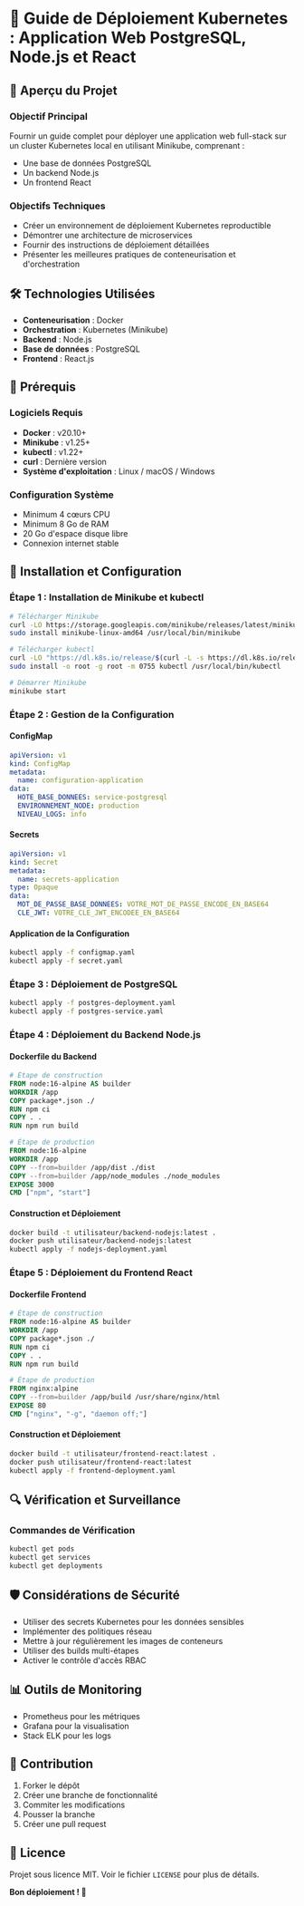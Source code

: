 # 🚢 Guide de Déploiement Kubernetes : Application Web PostgreSQL, Node.js et React

## 📘 Aperçu du Projet

### Objectif Principal

Fournir un guide complet pour déployer une application web full-stack sur un cluster Kubernetes local en utilisant Minikube, comprenant :

- Une base de données PostgreSQL
- Un backend Node.js
- Un frontend React

### Objectifs Techniques

- Créer un environnement de déploiement Kubernetes reproductible
- Démontrer une architecture de microservices
- Fournir des instructions de déploiement détaillées
- Présenter les meilleures pratiques de conteneurisation et d'orchestration

## 🛠 Technologies Utilisées

- **Conteneurisation** : Docker
- **Orchestration** : Kubernetes (Minikube)
- **Backend** : Node.js
- **Base de données** : PostgreSQL
- **Frontend** : React.js

## 🔧 Prérequis

### Logiciels Requis

- **Docker** : v20.10+
- **Minikube** : v1.25+
- **kubectl** : v1.22+
- **curl** : Dernière version
- **Système d'exploitation** : Linux / macOS / Windows

### Configuration Système

- Minimum 4 cœurs CPU
- Minimum 8 Go de RAM
- 20 Go d'espace disque libre
- Connexion internet stable

## 🚀 Installation et Configuration

### Étape 1 : Installation de Minikube et kubectl

```bash
# Télécharger Minikube
curl -LO https://storage.googleapis.com/minikube/releases/latest/minikube-linux-amd64
sudo install minikube-linux-amd64 /usr/local/bin/minikube

# Télécharger kubectl
curl -LO "https://dl.k8s.io/release/$(curl -L -s https://dl.k8s.io/release/stable.txt)/bin/linux/amd64/kubectl"
sudo install -o root -g root -m 0755 kubectl /usr/local/bin/kubectl

# Démarrer Minikube
minikube start
```

### Étape 2 : Gestion de la Configuration

#### ConfigMap

```yaml
apiVersion: v1
kind: ConfigMap
metadata:
  name: configuration-application
data:
  HOTE_BASE_DONNEES: service-postgresql
  ENVIRONNEMENT_NODE: production
  NIVEAU_LOGS: info
```

#### Secrets

```yaml
apiVersion: v1
kind: Secret
metadata:
  name: secrets-application
type: Opaque
data:
  MOT_DE_PASSE_BASE_DONNEES: VOTRE_MOT_DE_PASSE_ENCODE_EN_BASE64
  CLE_JWT: VOTRE_CLE_JWT_ENCODEE_EN_BASE64
```

#### Application de la Configuration

```bash
kubectl apply -f configmap.yaml
kubectl apply -f secret.yaml
```

### Étape 3 : Déploiement de PostgreSQL

```bash
kubectl apply -f postgres-deployment.yaml
kubectl apply -f postgres-service.yaml
```

### Étape 4 : Déploiement du Backend Node.js

#### Dockerfile du Backend

```dockerfile
# Étape de construction
FROM node:16-alpine AS builder
WORKDIR /app
COPY package*.json ./
RUN npm ci
COPY . .
RUN npm run build

# Étape de production
FROM node:16-alpine
WORKDIR /app
COPY --from=builder /app/dist ./dist
COPY --from=builder /app/node_modules ./node_modules
EXPOSE 3000
CMD ["npm", "start"]
```

#### Construction et Déploiement

```bash
docker build -t utilisateur/backend-nodejs:latest .
docker push utilisateur/backend-nodejs:latest
kubectl apply -f nodejs-deployment.yaml
```

### Étape 5 : Déploiement du Frontend React

#### Dockerfile Frontend

```dockerfile
# Étape de construction
FROM node:16-alpine AS builder
WORKDIR /app
COPY package*.json ./
RUN npm ci
COPY . .
RUN npm run build

# Étape de production
FROM nginx:alpine
COPY --from=builder /app/build /usr/share/nginx/html
EXPOSE 80
CMD ["nginx", "-g", "daemon off;"]
```

#### Construction et Déploiement

```bash
docker build -t utilisateur/frontend-react:latest .
docker push utilisateur/frontend-react:latest
kubectl apply -f frontend-deployment.yaml
```

## 🔍 Vérification et Surveillance

### Commandes de Vérification

```bash
kubectl get pods
kubectl get services
kubectl get deployments
```

## 🛡️ Considérations de Sécurité

- Utiliser des secrets Kubernetes pour les données sensibles
- Implémenter des politiques réseau
- Mettre à jour régulièrement les images de conteneurs
- Utiliser des builds multi-étapes
- Activer le contrôle d'accès RBAC

## 📊 Outils de Monitoring

- Prometheus pour les métriques
- Grafana pour la visualisation
- Stack ELK pour les logs

## 🤝 Contribution

1. Forker le dépôt
2. Créer une branche de fonctionnalité
3. Commiter les modifications
4. Pousser la branche
5. Créer une pull request

## 📄 Licence

Projet sous licence MIT. Voir le fichier `LICENSE` pour plus de détails.

**Bon déploiement ! 🚀**
